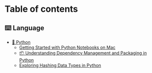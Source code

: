 # Table of contents

## ⌨️ Language

* [🐍 Python](README.md)
  * [Getting Started with Python Notebooks on Mac](language/python/getting-started-with-python-notebooks-on-mac.md)
  * [📦 Understanding Dependency Management and Packaging in Python](language/python/understanding-dependency-management-and-packaging-in-python.md)
  * [Exploring Hashing Data Types in Python](language/python/exploring-hashing-data-types-in-python.md)
